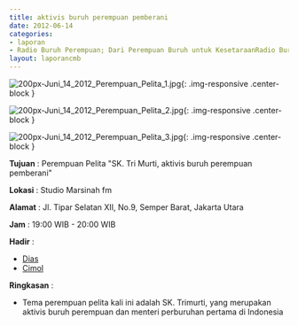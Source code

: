 ```yaml
---
title: aktivis buruh perempuan pemberani
date: 2012-06-14
categories:
- laporan
- Radio Buruh Perempuan; Dari Perempuan Buruh untuk KesetaraanRadio Buruh Perempuan; Dari Perempuan Buruh untuk Kesetaraan
layout: laporancmb
---
```



![200px-Juni_14_2012_Perempuan_Pelita_1.jpg](/uploads/200px-Juni_14_2012_Perempuan_Pelita_1.jpg){: .img-responsive .center-block }

![200px-Juni_14_2012_Perempuan_Pelita_2.jpg](/uploads/200px-Juni_14_2012_Perempuan_Pelita_2.jpg){: .img-responsive .center-block }

![200px-Juni_14_2012_Perempuan_Pelita_3.jpg](/uploads/200px-Juni_14_2012_Perempuan_Pelita_3.jpg){: .img-responsive .center-block }


**Tujuan** : Perempuan Pelita "SK. Tri Murti, aktivis buruh perempuan pemberani"

**Lokasi** : Studio Marsinah fm

**Alamat** : Jl. Tipar Selatan XII, No.9, Semper Barat, Jakarta Utara

**Jam** : 19:00 WIB - 20:00 WIB

**Hadir** : 
* [Dias](http://wiki.ciptamedia.org/wiki/Dias)
* [Cimol](http://wiki.ciptamedia.org/wiki/Cimol)

**Ringkasan** : 
* Tema perempuan pelita kali ini adalah SK. Trimurti, yang merupakan aktivis buruh perempuan dan menteri perburuhan pertama di Indonesia
